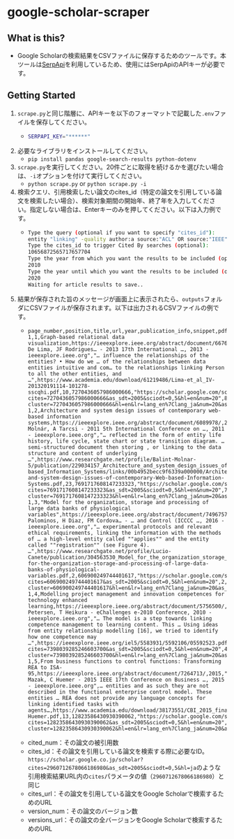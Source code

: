 # google-scholar-scraper
## What is this?
- Google Scholarの検索結果をCSVファイルに保存するためのツールです。本ツールは[SerpApi](https://serpapi.com/google-scholar-api)を利用しているため、使用にはSerpApiのAPIキーが必要です。
## Getting Started
1. `scrape.py`と同じ階層に、APIキーを以下のフォーマットで記載した`.env`ファイルを保存してください。
    - ```bash
      SERPAPI_KEY="******"
      ```
2. 必要なライブラリをインストールしてください。
    - `pip install pandas google-search-results python-dotenv`
3. `scrape.py`を実行してください。20件ごとに取得を続けるかを選びたい場合は、`-i`オプションを付けて実行してください。
    - `python scrape.py` or `python scrape.py -i`
4. 検索クエリ、引用検索したい論文のcites_id（特定の論文を引用している論文を検索したい場合）、検索対象期間の開始年、終了年を入力してください。指定しない場合は、Enterキーのみを押してください。以下は入力例です。
    - ```bash
      Type the query (optional if you want to specify "cites_id"):
      entity "linking" -quality author:a source:"ACL" OR source:"IEEE"
      Type the cites_id to trigger Cited By searches (optional):
      10656872565717657704
      Type the year from which you want the results to be included (optional):
      2010
      Type the year until which you want the results to be included (optional):
      2020
      Waiting for article results to save..
      ```
5. 結果が保存された旨のメッセージが画面上に表示されたら、`outputs`フォルダにCSVファイルが保存されます。以下は出力されるCSVファイルの例です。
    - ```csv
      page_number,position,title,url,year,publication_info,snippet,pdf_url,cited_num,cites_id,cites_url,version_num,versions_url,result_id
      1,1,Graph-based relational data visualization,https://ieeexplore.ieee.org/abstract/document/6676565/,2013,"DM De Lima, JF Rodrigues… - 2013 17th International …, 2013 - ieeexplore.ieee.org","… influence the relationships of the entities? • How do we … of the relationships between data entities intuitive and com… to the relationships linking Person to all the other entities, and …",https://www.academia.edu/download/61219486/Lima-et_al_IV-201320191114-101278-sscqhi.pdf,10,7270436057986000666,"https://scholar.google.com/scholar?cites=7270436057986000666&as_sdt=2005&sciodt=0,5&hl=en&num=20",8,"https://scholar.google.com/scholar?cluster=7270436057986000666&hl=en&lr=lang_en%7Clang_ja&num=20&as_sdt=2005&sciodt=0,5&as_ylo=2010&as_yhi=2020",GmdyBhPH5WQJ
      1,2,Architecture and system design issues of contemporary web-based information systems,https://ieeexplore.ieee.org/abstract/document/6089978/,2011,"B Molnár, A Tarcsi - 2011 5th International Conference on …, 2011 - ieeexplore.ieee.org","… reflected in the form of entity life history, life cycle, state chart or state transition diagram. … semi-structured document then storing , or linking to the data structure and content of underlying …",https://www.researchgate.net/profile/Balint-Molnar-5/publication/229034157_Architecture_and_system_design_issues_of_contemporary_Web-based_Information_Systems/links/00b4952becc9f6339a000000/Architecture-and-system-design-issues-of-contemporary-Web-based-Information-Systems.pdf,23,7691717608147233323,"https://scholar.google.com/scholar?cites=7691717608147233323&as_sdt=2005&sciodt=0,5&hl=en&num=20",7,"https://scholar.google.com/scholar?cluster=7691717608147233323&hl=en&lr=lang_en%7Clang_ja&num=20&as_sdt=2005&sciodt=0,5&as_ylo=2010&as_yhi=2020",K6o7gml4vmoJ
      1,3,"Model for the organization, storage and processing of large data banks of physiological variables",https://ieeexplore.ieee.org/abstract/document/7496757/,2016,"FE Palominos, H Diaz, FM Cordova… - … and Control (ICCCC …, 2016 - ieeexplore.ieee.org","… experimental protocols and relevant ethical requirements, linking the information with the methods of … a high-level entity called ""applies"" and the entity called ""registration"" (see Figure 4). …",https://www.researchgate.net/profile/Lucio-Canete/publication/304563530_Model_for_the_organization_storage_and_processing_of_large_data_banks_of_physiological_variables/links/5ad4aa3e458515c60f54555b/Model-for-the-organization-storage-and-processing-of-large-data-banks-of-physiological-variables.pdf,2,606900249744401617,"https://scholar.google.com/scholar?cites=606900249744401617&as_sdt=2005&sciodt=0,5&hl=en&num=20",2,"https://scholar.google.com/scholar?cluster=606900249744401617&hl=en&lr=lang_en%7Clang_ja&num=20&as_sdt=2005&sciodt=0,5&as_ylo=2010&as_yhi=2020",0WQcyI8kbAgJ
      1,4,Modelling project management and innovation competences for technology enhanced learning,https://ieeexplore.ieee.org/abstract/document/5756500/,2010,"SA Petersen, T Heikura - eChallenges e-2010 Conference, 2010 - ieeexplore.ieee.org","… The model is a step towards linking competence management to learning content. This … Using ideas from entity relationship modelling [16], we tried to identify how one competence may …",https://ieeexplore.ieee.org/iel5/5583931/5592106/05592523.pdf,15,7398039285246603700,"https://scholar.google.com/scholar?cites=7398039285246603700&as_sdt=2005&sciodt=0,5&hl=en&num=20",4,"https://scholar.google.com/scholar?cluster=7398039285246603700&hl=en&lr=lang_en%7Clang_ja&num=20&as_sdt=2005&sciodt=0,5&as_ylo=2010&as_yhi=2020",tDGCj4gdq2YJ
      1,5,From business functions to control functions: Transforming REA to ISA-95,https://ieeexplore.ieee.org/abstract/document/7264713/,2015,"A Mazak, C Huemer - 2015 IEEE 17th Conference on Business …, 2015 - ieeexplore.ieee.org",… entities and as such they are not described in the functional enterprise control model. These entities … REA does not provide any language concepts for linking identified tasks with agents…,https://www.academia.edu/download/38173551/CBI_2015_final_Mazak-Huemer.pdf,13,12823586430930390062,"https://scholar.google.com/scholar?cites=12823586430930390062&as_sdt=2005&sciodt=0,5&hl=en&num=20",8,"https://scholar.google.com/scholar?cluster=12823586430930390062&hl=en&lr=lang_en%7Clang_ja&num=20&as_sdt=2005&sciodt=0,5&as_ylo=2010&as_yhi=2020",LgwgquqH9rEJ
      ```
    - cited_num：その論文の被引用数
    - cites_id：その論文を引用している論文を検索する際に必要なID。`https://scholar.google.co.jp/scholar?cites=2960712678066186980&as_sdt=2005&sciodt=0,5&hl=ja`のような引用検索結果URL内の`cites`パラメータの値（`2960712678066186980`）と同じ
    - cites_url：その論文を引用している論文をGoogle Scholarで検索するためのURL
    - version_num：その論文のバージョン数
    - versions_url：その論文の全バージョンをGoogle Scholarで検索するためのURL
